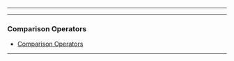
---

---

### Comparison Operators

* [Comparison Operators](https://github.com/ttltrk/PRG/blob/master/PY/DOC/OPYM/02_COM_OP/COMP_OP.MD)

---
